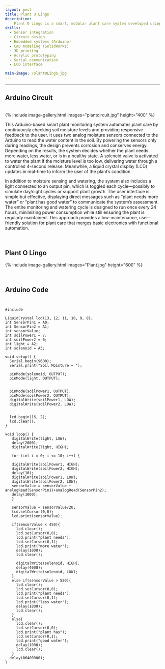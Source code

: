 ```yaml
---
layout: post
title: Plant O Lingo
description:  
    Plant O Lingo is a smart, modular plant care system developed using the iterative engineering design process. It monitors soil moisture using sensors, automatically waters the plant via a solenoid valve, and displays plant health status on an LCD. The structure is a scalable acrylic frame, integrating adjustable components, lighting, and communication systems to notify users of plant needs via text.
skills: 
  - Sensor integration
  - Circuit design
  - Embedded systems (Arduino)
  - CAD modeling (SolidWorks)
  - 3D printing
  - Acrylic prototyping
  - Serial communication
  - LCD interface

main-image: /plantOLingo.jpg
---
```


---

## Arduino Circuit
<br>
{% include image-gallery.html images="plantcircuit.jpg" height="400" %}
<br>

This Arduino-based smart plant monitoring system automates plant care by continuously checking soil moisture levels and providing responsive feedback to the user. It uses two analog moisture sensors connected to the Arduino to read the water content in the soil. By powering the sensors only during readings, the design prevents corrosion and conserves energy. Depending on the results, the system decides whether the plant needs more water, less water, or is in a healthy state. A solenoid valve is activated to water the plant if the moisture level is too low, delivering water through a controlled 4-second release. Meanwhile, a liquid crystal display (LCD) updates in real-time to inform the user of the plant’s condition.

In addition to moisture sensing and watering, the system also includes a light connected to an output pin, which is toggled each cycle—possibly to simulate day/night cycles or support plant growth. The user interface is simple but effective, displaying direct messages such as “plant needs more water” or “plant has good water” to communicate the system’s assessment. The entire monitoring and watering cycle is designed to run once every 24 hours, minimizing power consumption while still ensuring the plant is regularly maintained. This approach provides a low-maintenance, user-friendly solution for plant care that merges basic electronics with functional automation.

<br>


## Plant O Lingo
{% include image-gallery.html images="Plant.jpg" height="600" %}

<br>

## Arduino Code
<pre><code class="language-cpp">

#include <LiquidCrystal.h>         

LiquidCrystal lcd(13, 12, 11, 10, 9, 8);  
int SensorPin1 = A0;
int SensorPin2 = A1;
int sensorValue;
int soilPower1 = 7;
int soilPower2 = 6;
int light = A2;
int solenoid = A3;

void setup() {                     
  Serial.begin(9600);
  Serial.print("Soil Moisture = ");

  pinMode(solenoid, OUTPUT);
  pinMode(light, OUTPUT);
  

  pinMode(soilPower1, OUTPUT);
  pinMode(soilPower2, OUTPUT);
  digitalWrite(soilPower1, LOW);
  digitalWrite(soilPower2, LOW);  
  
  
  lcd.begin(16, 2);                 
  lcd.clear();                      
}

void loop() {
   digitalWrite(light, LOW);
   delay(2000);
   digitalWrite(light, HIGH);
   
   for (int i = 0; i <= 10; i++) { 

   digitalWrite(soilPower1, HIGH);
   digitalWrite(soilPower2, HIGH);
   delay(10);
   digitalWrite(soilPower1, LOW);
   digitalWrite(soilPower2, LOW);
   sensorValue = sensorValue + analogRead(SensorPin1)+analogRead(SensorPin2); 
   delay(1000); 
   } 

   sensorValue = sensorValue/20;
   lcd.setCursor(0,0);
   lcd.print(sensorValue);

   if(sensorValue < 450){
     lcd.clear();
     lcd.setCursor(0,0);
     lcd.print("plant needs");
     lcd.setCursor(0,1);
     lcd.print("more water");
     delay(1000);
     lcd.clear();

     digitalWrite(solenoid, HIGH);
     delay(4000);
     digitalWrite(solenoid, LOW);
   }
   else if(sensorValue > 520){
     lcd.clear();
     lcd.setCursor(0,0);
     lcd.print("plant needs");
     lcd.setCursor(0,1);
     lcd.print("less water");
     delay(1000);
     lcd.clear();
   }
   else{
     lcd.clear();
     lcd.setCursor(0,0);
     lcd.print("plant has");
     lcd.setCursor(0,1);
     lcd.print("good water");
     delay(1000);
     lcd.clear();
   }
  delay(86400000);
}  

<br>
<br>
<br>